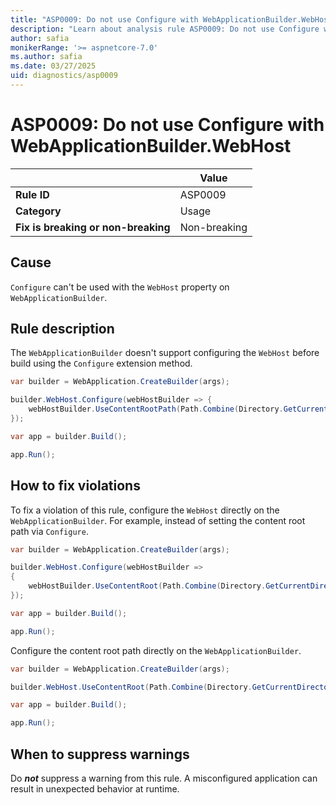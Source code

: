 ```yaml
---
title: "ASP0009: Do not use Configure with WebApplicationBuilder.WebHost"
description: "Learn about analysis rule ASP0009: Do not use Configure with WebApplicationBuilder.WebHost"
author: safia
monikerRange: '>= aspnetcore-7.0'
ms.author: safia
ms.date: 03/27/2025
uid: diagnostics/asp0009
---
```

# ASP0009: Do not use Configure with WebApplicationBuilder.WebHost

|                                     | Value        |
| -                                   | -            |
| **Rule ID**                         | ASP0009      |
| **Category**                        | Usage        |
| **Fix is breaking or non-breaking** | Non-breaking |

## Cause

`Configure` can't be used with the `WebHost` property on `WebApplicationBuilder`.

## Rule description

The `WebApplicationBuilder` doesn't support configuring the `WebHost` before build using the `Configure` extension method.

```csharp
var builder = WebApplication.CreateBuilder(args);

builder.WebHost.Configure(webHostBuilder => {
    webHostBuilder.UseContentRootPath(Path.Combine(Directory.GetCurrentDirectory(), "myContentRoot"));
});

var app = builder.Build();

app.Run();
```

## How to fix violations

To fix a violation of this rule, configure the `WebHost` directly on the `WebApplicationBuilder`. For example, instead of setting the content root path via `Configure`.

```csharp
var builder = WebApplication.CreateBuilder(args);

builder.WebHost.Configure(webHostBuilder =>
{
    webHostBuilder.UseContentRoot(Path.Combine(Directory.GetCurrentDirectory(), "myContentRoot"));
});

var app = builder.Build();

app.Run();
```

Configure the content root path directly on the `WebApplicationBuilder`.

```csharp
var builder = WebApplication.CreateBuilder(args);

builder.WebHost.UseContentRoot(Path.Combine(Directory.GetCurrentDirectory(), "myContentRoot"));

var app = builder.Build();

app.Run();
```

## When to suppress warnings

Do ***not*** suppress a warning from this rule. A misconfigured application can result in unexpected behavior at runtime.
